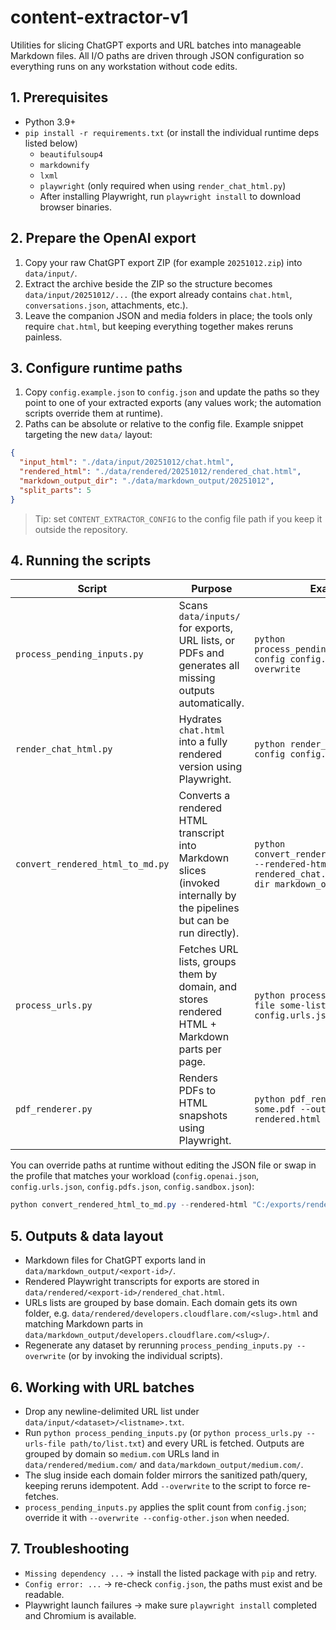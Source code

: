 # content-extractor-v1

Utilities for slicing ChatGPT exports and URL batches into manageable Markdown files. All I/O paths are driven through JSON configuration so everything runs on any workstation without code edits.

## 1. Prerequisites

- Python 3.9+
- `pip install -r requirements.txt` (or install the individual runtime deps listed below)
  - `beautifulsoup4`
  - `markdownify`
  - `lxml`
  - `playwright` (only required when using `render_chat_html.py`)
  - After installing Playwright, run `playwright install` to download browser binaries.

## 2. Prepare the OpenAI export

1. Copy your raw ChatGPT export ZIP (for example `20251012.zip`) into `data/input/`.
2. Extract the archive beside the ZIP so the structure becomes `data/input/20251012/...` (the export already contains `chat.html`, `conversations.json`, attachments, etc.).
3. Leave the companion JSON and media folders in place; the tools only require `chat.html`, but keeping everything together makes reruns painless.

## 3. Configure runtime paths

1. Copy `config.example.json` to `config.json` and update the paths so they point to one of your extracted exports (any values work; the automation scripts override them at runtime).
2. Paths can be absolute or relative to the config file. Example snippet targeting the new `data/` layout:

```json
{
  "input_html": "./data/input/20251012/chat.html",
  "rendered_html": "./data/rendered/20251012/rendered_chat.html",
  "markdown_output_dir": "./data/markdown_output/20251012",
  "split_parts": 5
}
```

> Tip: set `CONTENT_EXTRACTOR_CONFIG` to the config file path if you keep it outside the repository.

## 4. Running the scripts

| Script | Purpose | Example |
| --- | --- | --- |
| `process_pending_inputs.py` | Scans `data/inputs/` for exports, URL lists, or PDFs and generates all missing outputs automatically. | `python process_pending_inputs.py --config config.openai.json --overwrite` |
| `render_chat_html.py` | Hydrates `chat.html` into a fully rendered version using Playwright. | `python render_chat_html.py --config config.openai.json` |
| `convert_rendered_html_to_md.py` | Converts a rendered HTML transcript into Markdown slices (invoked internally by the pipelines but can be run directly). | `python convert_rendered_html_to_md.py --rendered-html rendered_chat.html --output-dir markdown_output` |
| `process_urls.py` | Fetches URL lists, groups them by domain, and stores rendered HTML + Markdown parts per page. | `python process_urls.py --urls-file some-list.txt --config config.urls.json` |
| `pdf_renderer.py` | Renders PDFs to HTML snapshots using Playwright. | `python pdf_renderer.py --input some.pdf --output rendered.html` |

You can override paths at runtime without editing the JSON file or swap in the profile that matches your workload (`config.openai.json`, `config.urls.json`, `config.pdfs.json`, `config.sandbox.json`):

```powershell
python convert_rendered_html_to_md.py --rendered-html "C:/exports/rendered_chat.html" --output-dir "C:/exports/md" --chunk-char-limit 40000
```

## 5. Outputs & data layout

- Markdown files for ChatGPT exports land in `data/markdown_output/<export-id>/`.
- Rendered Playwright transcripts for exports are stored in `data/rendered/<export-id>/rendered_chat.html`.
- URLs lists are grouped by base domain. Each domain gets its own folder, e.g. `data/rendered/developers.cloudflare.com/<slug>.html` and matching Markdown parts in `data/markdown_output/developers.cloudflare.com/<slug>/`.
- Regenerate any dataset by rerunning `process_pending_inputs.py --overwrite` (or by invoking the individual scripts).

## 6. Working with URL batches

- Drop any newline-delimited URL list under `data/input/<dataset>/<listname>.txt`.
- Run `python process_pending_inputs.py` (or `python process_urls.py --urls-file path/to/list.txt`) and every URL is fetched. Outputs are grouped by domain so `medium.com` URLs land in `data/rendered/medium.com/` and `data/markdown_output/medium.com/`.
- The slug inside each domain folder mirrors the sanitized path/query, keeping reruns idempotent. Add `--overwrite` to the script to force re-fetches.
- `process_pending_inputs.py` applies the split count from `config.json`; override it with `--overwrite --config-other.json` when needed.

## 7. Troubleshooting

- `Missing dependency ...` → install the listed package with `pip` and retry.
- `Config error: ...` → re-check `config.json`, the paths must exist and be readable.
- Playwright launch failures → make sure `playwright install` completed and Chromium is available.
